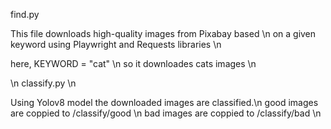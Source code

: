 find.py

This file downloads high-quality images from Pixabay based \n
on a given keyword using Playwright and Requests libraries  \n

here, KEYWORD = "cat" \n
so it downloades cats images \n

\n
classify.py \n

Using Yolov8 model the downloaded images are classified.\n
good images are coppied to /classify/good \n
bad images are coppied to /classify/bad   \n
